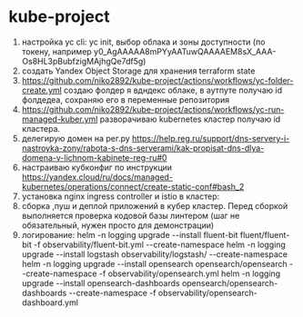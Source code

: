 # kube-project
1) настройка yc cli: yc init, выбор облака и зоны доступности (по токену, например y0_AgAAAAA8mPYyAATuwQAAAAEM8sX_AAA-Os8HL3pBubfzigMAjhgQe7df5g)
2) создать Yandex Object Storage для хранения terraform state
3) https://github.com/niko2892/kube-project/actions/workflows/yc-folder-create.yml создаю фолдер я вдндекс облаке, в аутпуте получаю id фолдедеа, сохраняю его в переменные репозитория
4) https://github.com/niko2892/kube-project/actions/workflows/yc-run-managed-kuber.yml разворачиваю kubernetes кластер получаю id кластера.
5) делегирую домен на рег.ру https://help.reg.ru/support/dns-servery-i-nastroyka-zony/rabota-s-dns-serverami/kak-propisat-dns-dlya-domena-v-lichnom-kabinete-reg-ru#0
6) настраиваю кубконфиг по инструкции https://yandex.cloud/ru/docs/managed-kubernetes/operations/connect/create-static-conf#bash_2
7) установка nginx ingress controller и istio в кластер: 
8) сборка ,пуш и деплой приложений в кубер кластер. Перед сборкой выполняется проверка кодовой базы линтером (шаг не обязательный, нужен просто для демонстрации)
9) логирование:
helm -n logging upgrade --install fluent-bit fluent/fluent-bit -f observability/fluent-bit.yml --create-namespace
helm -n logging upgrade --install logstash observability/logstash/ --create-namespace
helm -n logging upgrade --install opensearch opensearch/opensearch --create-namespace -f observability/opensearch.yml
helm -n logging upgrade --install opensearch-dashboards opensearch/opensearch-dashboards --create-namespace -f observability/opensearch-dashboard.yml